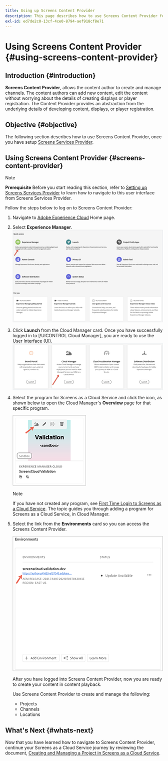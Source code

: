 ```yaml
---
title: Using up Screens Content Provider
description: This page describes how to use Screens Content Provider for creating content.
exl-id: ed7de2c0-13cf-4ce0-8794-aef918cf8e71
---
```

# Using Screens Content Provider {#using-screens-content-provider}

## Introduction {#introduction}

**Screens Content Provider**, allows the content author to create and manage channels. The content authors can add new content, edit the content without worrying about the details of creating displays or player registration. The Content Provider provides an abstraction from the underlying details of developing content, displays, or player registration.

## Objective {#objective}

The following section describes how to use Screens Content Provider, once you have setup [Screens Services Provider](https://experienceleague.adobe.com/docs/experience-manager-cloud-service/content/screens-as-cloud-service/configure-screens-cloud/navigating-to-screens-services-provider.html?lang=en). 

## Using Screens Content Provider {#screens-content-provider}

>[!NOTE]
>**Prerequisite**
>Before you start reading this section, refer to [Setting up Screens Services Provider](https://experienceleague.adobe.com/docs/experience-manager-cloud-service/content/screens-as-cloud-service/configure-screens-cloud/navigating-to-screens-services-provider.html?lang=en) to learn how to navigate to this user interface from Screens Services Provider.

Follow the steps below to log on to Screens Content Provider:

1. Navigate to [Adobe Experience Cloud](https://experience.adobe.com) Home page.

1. Select **Experience Manager**.
   ![](/help/implementing/cloud-manager/getting-access-to-aem-in-cloud/assets/landing-page1.png)

1. Click **Launch** from the Cloud Manager card. Once you have successfully logged in to [!UICONTROL Cloud Manager], you are ready to use the User Interface (UI).
   ![](/help/implementing/cloud-manager/getting-access-to-aem-in-cloud/assets/landing-page2.png)

1. Select the program for Screens as a Cloud Service and click the icon, as shown below to open the Cloud Manager's **Overview** page for that specific program.

   ![](/help/screens-cloud/assets/configure/screens-cp-1.png)

   >[!NOTE]
   >If you have not created any program, see [First Time Login to Screens as a Cloud Service](https://experienceleague.adobe.com/docs/experience-manager-cloud-service/content/screens-as-cloud-service/onboarding-screens-cloud/first-time-login-screens-cloud.html?lang=en). The topic guides you through adding a program for Screens as a Cloud Service, in Cloud Manager.
  
1. Select the link from  the **Environments** card so you can access the Screens Content Provider.

   ![](/help/screens-cloud/assets/configure/screens-cp-2.png)

   After you have logged into Screens Content Provider, now you are ready to create your content in content playback. 

   Use Screens Content Provider to create and manage the following:

   * Projects
   * Channels
   * Locations

## What's Next {#whats-next}

Now that you have learned how to navigate to Screens Content Provider, continue your Screens as a Cloud Service journey by reviewing the document, [Creating and Managing a Project in Screens as a Cloud Service](https://experienceleague.adobe.com/docs/experience-manager-cloud-service/content/screens-as-cloud-service/create-content/creating-projects-screens-cloud.html?lang=en).
